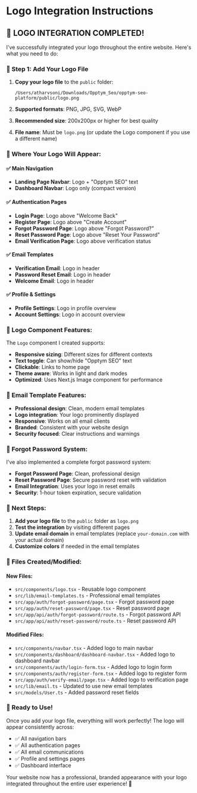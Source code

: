 # Logo Integration Instructions

## 🎯 **LOGO INTEGRATION COMPLETED!**

I've successfully integrated your logo throughout the entire website. Here's what you need to do:

### **📁 Step 1: Add Your Logo File**

1. **Copy your logo file** to the `public` folder:
   ```
   /Users/atharvsoni/Downloads/Opptym_Seo/opptym-seo-platform/public/logo.png
   ```

2. **Supported formats**: PNG, JPG, SVG, WebP
3. **Recommended size**: 200x200px or higher for best quality
4. **File name**: Must be `logo.png` (or update the Logo component if you use a different name)

### **🎨 Where Your Logo Will Appear:**

#### **✅ Main Navigation**
- **Landing Page Navbar**: Logo + "Opptym SEO" text
- **Dashboard Navbar**: Logo only (compact version)

#### **✅ Authentication Pages**
- **Login Page**: Logo above "Welcome Back"
- **Register Page**: Logo above "Create Account"
- **Forgot Password Page**: Logo above "Forgot Password?"
- **Reset Password Page**: Logo above "Reset Your Password"
- **Email Verification Page**: Logo above verification status

#### **✅ Email Templates**
- **Verification Email**: Logo in header
- **Password Reset Email**: Logo in header
- **Welcome Email**: Logo in header

#### **✅ Profile & Settings**
- **Profile Settings**: Logo in profile overview
- **Account Settings**: Logo in account overview

### **🔧 Logo Component Features:**

The `Logo` component I created supports:
- **Responsive sizing**: Different sizes for different contexts
- **Text toggle**: Can show/hide "Opptym SEO" text
- **Clickable**: Links to home page
- **Theme aware**: Works in light and dark modes
- **Optimized**: Uses Next.js Image component for performance

### **📧 Email Template Features:**

- **Professional design**: Clean, modern email templates
- **Logo integration**: Your logo prominently displayed
- **Responsive**: Works on all email clients
- **Branded**: Consistent with your website design
- **Security focused**: Clear instructions and warnings

### **🔐 Forgot Password System:**

I've also implemented a complete forgot password system:
- **Forgot Password Page**: Clean, professional design
- **Reset Password Page**: Secure password reset with validation
- **Email Integration**: Uses your logo in reset emails
- **Security**: 1-hour token expiration, secure validation

### **🎯 Next Steps:**

1. **Add your logo file** to the `public` folder as `logo.png`
2. **Test the integration** by visiting different pages
3. **Update email domain** in email templates (replace `your-domain.com` with your actual domain)
4. **Customize colors** if needed in the email templates

### **📝 Files Created/Modified:**

#### **New Files:**
- `src/components/logo.tsx` - Reusable logo component
- `src/lib/email-templates.ts` - Professional email templates
- `src/app/auth/forgot-password/page.tsx` - Forgot password page
- `src/app/auth/reset-password/page.tsx` - Reset password page
- `src/app/api/auth/forgot-password/route.ts` - Forgot password API
- `src/app/api/auth/reset-password/route.ts` - Reset password API

#### **Modified Files:**
- `src/components/navbar.tsx` - Added logo to main navbar
- `src/components/dashboard/dashboard-navbar.tsx` - Added logo to dashboard navbar
- `src/components/auth/login-form.tsx` - Added logo to login form
- `src/components/auth/register-form.tsx` - Added logo to register form
- `src/app/auth/verify-email/page.tsx` - Added logo to verification page
- `src/lib/email.ts` - Updated to use new email templates
- `src/models/User.ts` - Added password reset fields

### **🚀 Ready to Use!**

Once you add your logo file, everything will work perfectly! The logo will appear consistently across:
- ✅ All navigation bars
- ✅ All authentication pages
- ✅ All email communications
- ✅ Profile and settings pages
- ✅ Dashboard interface

Your website now has a professional, branded appearance with your logo integrated throughout the entire user experience! 🎉
